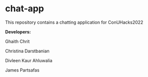 # chat-app
This repository contains a chatting application for ConUHacks2022

**Developers:**

Ghaith Chrit

Christina Darstbanian 

Divleen Kaur Ahluwalia 

James Partsafas 

